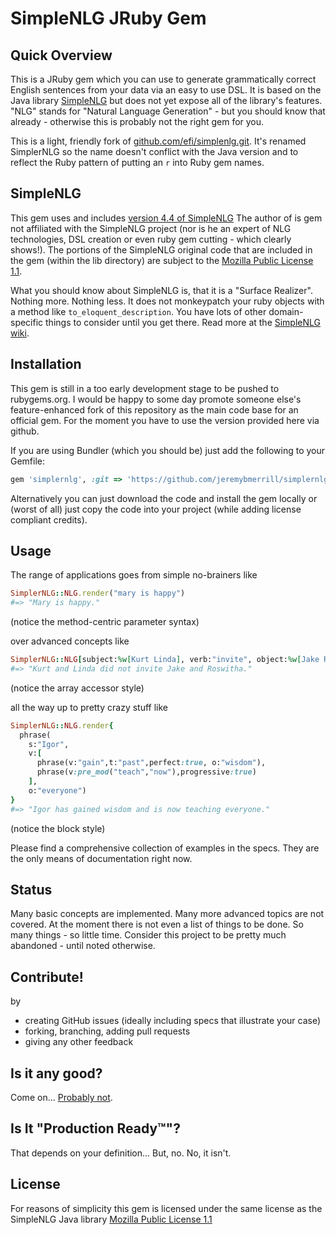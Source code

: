 # SimpleNLG JRuby Gem

## Quick Overview

This is a JRuby gem which you can use to generate grammatically correct English sentences from your data via an easy to use DSL. It is based on the Java library [SimpleNLG](https://code.google.com/p/simplenlg) but does not yet expose all of the library's features. "NLG" stands for "Natural Language Generation" - but you should know that already - otherwise this is probably not the right gem for you.

This is a light, friendly fork of [github.com/efi/simplenlg.git](github.com/efi/simplenlg.git). It's renamed SimplerNLG so the name doesn't conflict with the Java version and to reflect the Ruby pattern of putting an `r` into Ruby gem names.

## SimpleNLG

This gem uses and includes [version 4.4 of SimpleNLG](https://code.google.com/p/simplenlg/downloads/list)
The author of is gem not affiliated with the SimpleNLG project (nor is he an expert of NLG technologies, DSL creation or even ruby gem cutting - which clearly shows!). The portions of the SimpleNLG original code that are included in the gem (within the lib directory) are subject to the [Mozilla Public License 1.1](http://www.mozilla.org/MPL/).

What you should know about SimpleNLG is, that it is a "Surface Realizer". Nothing more. Nothing less. It does not monkeypatch your ruby objects with a method like `to_eloquent_description`. You have lots of other domain-specific things to consider until you get there. Read more at the [SimpleNLG wiki](https://code.google.com/p/simplenlg/wiki/AppendixA).

## Installation

This gem is still in a too early development stage to be pushed to rubygems.org. I would be happy to some day promote someone else's feature-enhanced fork of this repository as the main code base for an official gem. For the moment you have to use the version provided here via github.

If you are using Bundler (which you should be) just add the following to your Gemfile:
```ruby
gem 'simplernlg', :git => 'https://github.com/jeremybmerrill/simplernlg.git'
```

Alternatively you can just download the code and install the gem locally or (worst of all) just copy the code into your project (while adding license compliant credits).

## Usage

The range of applications goes from simple no-brainers like
```ruby
SimplerNLG::NLG.render("mary is happy")
#=> "Mary is happy."
```
(notice the method-centric parameter syntax)

over advanced concepts like
```ruby
SimplerNLG::NLG[subject:%w[Kurt Linda], verb:"invite", object:%w[Jake Roswitha], tense:"past", negation:true]
#=> "Kurt and Linda did not invite Jake and Roswitha."
```
(notice the array accessor style)

all the way up to pretty crazy stuff like

```ruby
SimplerNLG::NLG.render{
  phrase(
    s:"Igor", 
    v:[ 
      phrase(v:"gain",t:"past",perfect:true, o:"wisdom"),
      phrase(v:pre_mod("teach","now"),progressive:true)
    ], 
    o:"everyone")
}
#=> "Igor has gained wisdom and is now teaching everyone."
```
(notice the block style)

Please find a comprehensive collection of examples in the specs. They are the only means of documentation right now.


## Status

Many basic concepts are implemented. Many more advanced topics are not covered. At the moment there is not even a list of things to be done. So many things - so little time. Consider this project to be pretty much abandoned - until noted otherwise.

## Contribute!

by

* creating GitHub issues (ideally including specs that illustrate your case)
* forking, branching, adding pull requests
* giving any other feedback

## Is it any good?
Come on... [Probably not](http://news.ycombinator.com/item?id=3067434).

## Is It "Production Ready™"?
That depends on your definition... But, no. No, it isn't.

## License
For reasons of simplicity this gem is licensed under the same license as the SimpleNLG Java library [Mozilla Public License 1.1](http://www.mozilla.org/MPL/)
